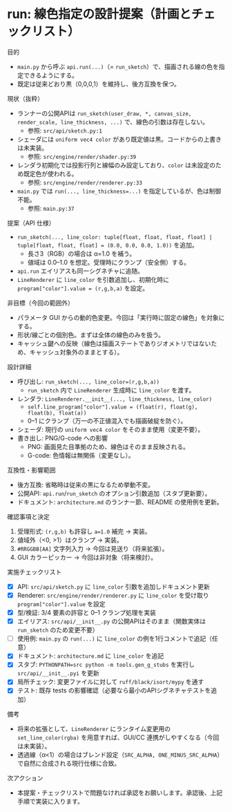# run: 線色指定の設計提案（計画とチェックリスト）

目的
- `main.py` から呼ぶ `api.run(...)`（= `run_sketch`）で、描画される線の色を指定できるようにする。
- 既定は従来どおり黒（0,0,0,1）を維持し、後方互換を保つ。

現状（抜粋）
- ランナーの公開APIは `run_sketch(user_draw, *, canvas_size, render_scale, line_thickness, ...)` で、線色の引数は存在しない。
  - 参照: `src/api/sketch.py:1`
- シェーダには `uniform vec4 color` があり既定値は黒。コードからの上書きは未実装。
  - 参照: `src/engine/render/shader.py:39`
- レンダラ初期化では投影行列と線幅のみ設定しており、`color` は未設定のため既定色が使われる。
  - 参照: `src/engine/render/renderer.py:33`
- `main.py` では `run(..., line_thickness=...)` を指定しているが、色は制御不能。
  - 参照: `main.py:37`

提案（API 仕様）
- `run_sketch(..., line_color: tuple[float, float, float, float] | tuple[float, float, float] = (0.0, 0.0, 0.0, 1.0))` を追加。
  - 長さ3（RGB）の場合は α=1.0 を補う。
  - 値域は 0.0–1.0 を想定。受理時にクランプ（安全側）する。
- `api.run` エイリアスも同一シグネチャに追随。
- `LineRenderer` に `line_color` を引数追加し、初期化時に `program["color"].value = (r,g,b,a)` を設定。

非目標（今回の範囲外）
- パラメータ GUI からの動的色変更。今回は「実行時に固定の線色」を対象にする。
- 形状/線ごとの個別色。まずは全体の線色のみを扱う。
- キャッシュ鍵への反映（線色は描画ステートでありジオメトリではないため、キャッシュ対象外のままとする）。

設計詳細
- 呼び出し: `run_sketch(..., line_color=(r,g,b,a))`
  - `run_sketch` 内で `LineRenderer` 生成時に `line_color` を渡す。
- レンダラ: `LineRenderer.__init__(..., line_thickness, line_color)`
  - `self.line_program["color"].value = (float(r), float(g), float(b), float(a))`
  - 0–1 にクランプ（万一の不正値混入でも描画破綻を防ぐ）。
- シェーダ: 現行の `uniform vec4 color` をそのまま使用（変更不要）。
- 書き出し: PNG/G-code への影響
  - PNG: 画面見た目準拠のため、線色はそのまま反映される。
  - G-code: 色情報は無関係（変更なし）。

互換性・影響範囲
- 後方互換: 省略時は従来の黒になるため挙動不変。
- 公開API: `api.run`/`run_sketch` のオプション引数追加（スタブ更新要）。
- ドキュメント: `architecture.md` のランナー節、README の使用例を更新。

確認事項と決定
1) 受理形式: `(r,g,b)` も許容し `a=1.0` 補完 → 実装。
2) 値域外（<0, >1）はクランプ → 実装。
3) `#RRGGBB[AA]` 文字列入力 → 今回は見送り（将来拡張）。
4) GUI カラーピッカー → 今回は非対象（将来検討）。

実施チェックリスト
- [x] API: `src/api/sketch.py` に `line_color` 引数を追加しドキュメント更新
- [x] Renderer: `src/engine/render/renderer.py` に `line_color` を受け取り `program["color"].value` を設定
- [x] 型/検証: 3/4 要素の許容と 0–1 クランプ処理を実装
- [x] エイリアス: `src/api/__init__.py` の公開APIはそのまま（関数実体は `run_sketch` のため変更不要）
- [ ] 使用例: `main.py` の `run(...)` に `line_color` の例を1行コメントで追記（任意）
- [x] ドキュメント: `architecture.md` に `line_color` を追記
- [x] スタブ: `PYTHONPATH=src python -m tools.gen_g_stubs` を実行し `src/api/__init__.pyi` を更新
- [x] 局所チェック: 変更ファイルに対して `ruff/black/isort/mypy` を通す
- [x] テスト: 既存 tests の影響確認（必要なら最小のAPIシグネチャテストを追加）

備考
- 将来の拡張として、`LineRenderer` にランタイム変更用の `set_line_color(rgba)` を用意すれば、GUI/CC 連携がしやすくなる（今回は未実装）。
- 透過線（α<1）の場合はブレンド設定（`SRC_ALPHA, ONE_MINUS_SRC_ALPHA`）で自然に合成される現行仕様に合致。

次アクション
- 本提案・チェックリストで問題なければ承認をお願いします。承認後、上記手順で実装に入ります。
